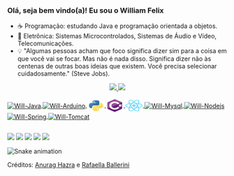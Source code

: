 ### Olá, seja bem vindo(a)! Eu sou o William Felix

- ☕ Programação: estudando Java e programação orientada a objetos.
- 🔌 Eletrônica: Sistemas Microcontrolados, Sistemas de Áudio e Vídeo, Telecomunicações.
- 💡 "Algumas pessoas acham que foco significa dizer sim para a coisa em que você vai se focar. Mas não é nada disso. Significa dizer não às centenas de outras boas ideias que existem. Você precisa selecionar cuidadosamente." (Steve Jobs).

<div align="center">
  <a href="https://github.com/willfelixd">
  <img height="180em" src="https://github-readme-stats.vercel.app/api?username=willfelixd&show_icons=true&theme=dark&include_all_commits=true&count_private=true"/>
  <img height="180em" src="https://github-readme-stats.vercel.app/api/top-langs/?username=willfelixd&layout=compact&langs_count=7&theme=dark"/>
</div>
  
  <div style="display: inline_block"><br>
  <img align="center" alt="Will-Java" height="30" width="40" src="https://cdn.jsdelivr.net/gh/devicons/devicon/icons/java/java-original.svg">
  <img align="center" alt="Will-Arduino" height="30" width="40" src="https://cdn.jsdelivr.net/gh/devicons/devicon/icons/arduino/arduino-original-wordmark.svg">
  <img align="center" alt="Will-Python" height="30" width="40" src="https://raw.githubusercontent.com/devicons/devicon/master/icons/python/python-original.svg">
  <img align="center" alt="Will-Csharp" height="30" width="40" src="https://raw.githubusercontent.com/devicons/devicon/master/icons/csharp/csharp-original.svg">
  <img align="center" alt="Will-React" height="30" width="40" src="https://raw.githubusercontent.com/devicons/devicon/master/icons/react/react-original.svg">
  <img align="center" alt="Will-Mysql" height="30" width="40" src="https://cdn.jsdelivr.net/gh/devicons/devicon/icons/mysql/mysql-original-wordmark.svg">
  <img align="center" alt="Will-Nodejs" height="30" width="40" src="https://cdn.jsdelivr.net/gh/devicons/devicon/icons/nodejs/nodejs-original-wordmark.svg">
  <img align="center" alt="Will-Spring" height="30" width="40" src="https://cdn.jsdelivr.net/gh/devicons/devicon/icons/spring/spring-original.svg">
  <img align="center" alt="Will-Tomcat" height="30" width="40" src="https://cdn.jsdelivr.net/gh/devicons/devicon/icons/tomcat/tomcat-original-wordmark.svg">
  </div>

  ##
 
<div> 
  <a href="https://www.linkedin.com/in/william-felix-018493186" target="_blank"><img src="https://img.shields.io/badge/-LinkedIn-%230077B5?style=for-the-badge&logo=linkedin&logoColor=white" target="_blank"></a>
  <a href ="https://api.whatsapp.com/send?phone=5583988167942" target="_blank"><img src="https://img.shields.io/badge/WhatsApp-25D366?style=for-the-badge&logo=whatsapp&logoColor=white" target="_blank"></a>
  <a href ="mailto:willfelixd@gmail.com" target="_blank"><img src="https://img.shields.io/badge/-Gmail-%23333?style=for-the-badge&logo=gmail&logoColor=white" target="_blank"></a>
  <a href="https://instagram.com/willfelixd" target="_blank"><img src="https://img.shields.io/badge/-Instagram-%23E4405F?style=for-the-badge&logo=instagram&logoColor=white" target="_blank"></a>
  <a href="https://www.facebook.com/profile.php?id=100007890798673" target="_blank"><img src=https://img.shields.io/badge/Facebook-1877F2?style=for-the-badge&logo=facebook&logoColor=white target="_blank"></a>
  
</div>
  
  ![Snake animation](https://github.com/willfelixd/willfelixd/blob/output/github-contribution-grid-snake.svg)
  
  <div align:"center"> 
    <p>Créditos: <a href="https://github.com/anuraghazra/github-readme-stats">Anurag Hazra</a> e <a href="https://github.com/rafaballerini">Rafaella Ballerini</a></p>
  </div>
  
  
